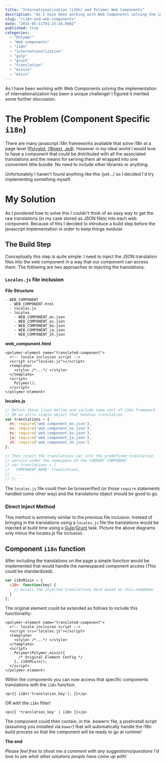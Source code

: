 ```yaml
---
title: "Internationalization (i18n) and Polymer Web Components"
description: "As I have been working with Web Components solving the implementation of internationalization has been a unique challenge! I figured it merited some further discussion."
slug: "/i18n-and-web-components"
date: "2015-05-11T01:25:44.000Z"
published: true
categories: 
  - "Polymer"
  - "Web components"
  - "i18n"
  - "internationalization"
  - "gulp"
  - "grunt"
  - "translation"
  - "mixins"
  - "mixin"
---
```


As I have been working with Web Components solving the implementation of internationalization has been a unique challenge! I figured it merited some further discussion.

# The Problem (Component Specific `i18n`)
There are many javascript i18n frameworks available that solve i18n at a page level ([Polyglot](http://airbnb.github.io/polyglot.js/), [i18next](http://i18next.com/), [Jed](http://slexaxton.github.io/Jed/)). However in _my_ ideal world I would love to have a component that could be distributed with all the associated translations and the means for serving them all wrapped into one convenient little bundle. No need to include other libraries or anything.

Unfortunately I haven't found anything like this _(yet...)_  so I decided I'd try implementing something myself.

# My Solution 
As I pondered how to solve this I couldn't think of an easy way to get the raw translations (in my case stored as JSON files) into each web component. Because of this I decided to introduce a build step before the javascript implementation in order to keep things modular.

## The Build Step
Conceptually this step is quite simple: I need to inject the JSON translation files into the web component in a way that our component can access them. The following are two approaches to injecting the translations.

### `Locales.js` file inclusion
**File Structure**
```
- WEB_COMPONENT
  - WEB_COMPONENT.html
  - locales.js
  - locales
    - WEB_COMPONENT_en.json
    - WEB_COMPONENT_es.json
    - WEB_COMPONENT_ko.json
    - WEB_COMPONENT_ja.json
    - WEB_COMPONENT_zh.json
```

**web_component.html**
```markup
<polymer-element name="translated-component">
  <!-- locale inclusion script -->
  <script src="locales.js"></script>
  <template>
    <style> /*...*/ </style>
  </template>
  <script>
    Polymer();
  </script>
</polymer-element>
```

**locales.js**
```javascript
// Before these lines define and include some sort of i18n framework 
// OR an ultra simple object that handles translation. 
var translations = {
  en: require('web_component_en.json'),
  es: require('web_component_es.json'),
  ko: require('web_component_ko.json'),
  ja: require('web_component_ja.json'),
  zh: require('web_component_zh.json'),  
};

// Then inject the translations var into the predefined translation
// service under the namespace of the CURRENT COMPONENT.     
// var translations = {  
//   COMPONENT_NAME: translations, 
//   ...        
// };    
```

The `locales.js` file could then be browserified (or those `require` statements handled some other way) and the translations object should be good to go.

### Direct Inject Method
This method is extremely similar to the previous file inclusion. Instead of bringing in the translations using a `locales.js` file the translations would be injected at build time using a [Gulp](http://gulpjs.com/)/[Grunt](http://gruntjs.com/) task. Picture the above diagrams only minus the locales.js file inclusion.

## Component `i18n` function
After including the translations on the page a simple function would be implemented that would handle the namespaced component access (This could be standardized).

```javascript
var i18nMixin = {
  i18n: function(key) {
    // Access the injected translations here based on this.nodeName
  }
};
```

The original element could be extended as follows to include this functionality:

```markup
<polymer-element name="translated-component">
  <!-- locale inclusion script -->
  <script src="locales.js"></script>
  <template>
    <style> /*...*/ </style>
  </template>
  <script>
    Polymer(Polymer.mixin({
      /* Original Element Config */
    }, i18nMixin));
  </script>
</polymer-element>
```

Within the components you can now access that specific components translations with the `i18n` function.

```markup
<p>{{ i18n('translation_key'); }}</p>
```
OR with the `i18n` filter!
```markup
<p>{{ 'translation_key' | i18n }}</p>
```

The component could then contain, in the .bowerrc file, a postinstall script (assuming you installed via `bower`) that will automatically handle the i18n build process so that the component will be ready to go at runtime!

**The end**

_Please feel free to shoot me a comment with any suggestions/questions I'd love to see what other solutions people have come up with!_
